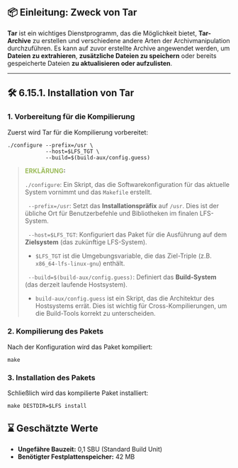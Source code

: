 
## 📦 Einleitung: Zweck von Tar

**Tar** ist ein wichtiges Dienstprogramm, das die Möglichkeit bietet, **Tar-Archive** zu erstellen und verschiedene andere Arten der Archivmanipulation durchzuführen. Es kann auf zuvor erstellte Archive angewendet werden, um **Dateien zu extrahieren**, **zusätzliche Dateien zu speichern** oder bereits gespeicherte Dateien **zu aktualisieren oder aufzulisten**.

---

## 🛠️ 6.15.1. Installation von Tar

### 1. Vorbereitung für die Kompilierung

Zuerst wird Tar für die Kompilierung vorbereitet:

```
./configure --prefix=/usr \
            --host=$LFS_TGT \
            --build=$(build-aux/config.guess)
```
> **<font color="#9bbb59">ERKLÄRUNG</font>:**
>
> `./configure`: Ein Skript, das die Softwarekonfiguration für das aktuelle System vornimmt und das `Makefile` erstellt.
>
> ` --prefix=/usr`: Setzt das **Installationspräfix** auf `/usr`. Dies ist der übliche Ort für Benutzerbefehle und Bibliotheken im finalen LFS-System.
>
> ` --host=$LFS_TGT`: Konfiguriert das Paket für die Ausführung auf dem **Zielsystem** (das zukünftige LFS-System).
> * `$LFS_TGT` ist die Umgebungsvariable, die das Ziel-Triple (z.B. `x86_64-lfs-linux-gnu`) enthält.
>
> ` --build=$(build-aux/config.guess)`: Definiert das **Build-System** (das derzeit laufende Hostsystem).
> * `build-aux/config.guess` ist ein Skript, das die Architektur des Hostsystems errät. Dies ist wichtig für Cross-Kompilierungen, um die Build-Tools korrekt zu unterscheiden.

### 2. Kompilierung des Pakets

Nach der Konfiguration wird das Paket kompiliert:

```
make
```
### 3. Installation des Pakets

Schließlich wird das kompilierte Paket installiert:

```
make DESTDIR=$LFS install
```

## ⌛ Geschätzte Werte
 - **Ungefähre Bauzeit:** 0,1 SBU (Standard Build Unit)
- **Benötigter Festplattenspeicher:** 42 MB